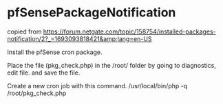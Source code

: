 # pfSensePackageNotification
copied from https://forum.netgate.com/topic/158754/installed-packages-notification/2?_=1693093818421&amp;lang=en-US

Install the pfSense cron package.

Place the file (pkg_check.php) in the /root/ folder by going to diagnostics, edit file. and save the file.

Create a new cron job with this command.
/usr/local/bin/php -q /root/pkg_check.php 
